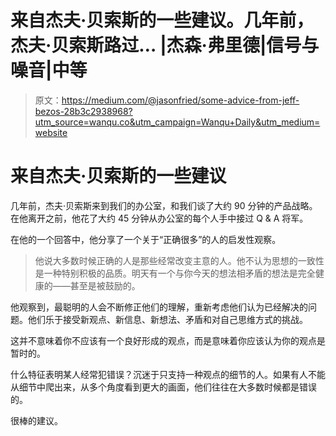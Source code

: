 # 来自杰夫·贝索斯的一些建议。几年前，杰夫·贝索斯路过… |杰森·弗里德|信号与噪音|中等

> 原文：<https://medium.com/@jasonfried/some-advice-from-jeff-bezos-28b3c2938968?utm_source=wanqu.co&utm_campaign=Wanqu+Daily&utm_medium=website>

# 来自杰夫·贝索斯的一些建议

几年前，杰夫·贝索斯来到我们的办公室，和我们谈了大约 90 分钟的产品战略。在他离开之前，他花了大约 45 分钟从办公室的每个人手中接过 Q & A 将军。

在他的一个回答中，他分享了一个关于“正确很多”的人的启发性观察。

> 他说大多数时候正确的人是那些经常改变主意的人。他不认为思想的一致性是一种特别积极的品质。明天有一个与你今天的想法相矛盾的想法是完全健康的——甚至是被鼓励的。

他观察到，最聪明的人会不断修正他们的理解，重新考虑他们认为已经解决的问题。他们乐于接受新观点、新信息、新想法、矛盾和对自己思维方式的挑战。

这并不意味着你不应该有一个良好形成的观点，而是意味着你应该认为你的观点是暂时的。

什么特征表明某人经常犯错误？沉迷于只支持一种观点的细节的人。如果有人不能从细节中爬出来，从多个角度看到更大的画面，他们往往在大多数时候都是错误的。

很棒的建议。